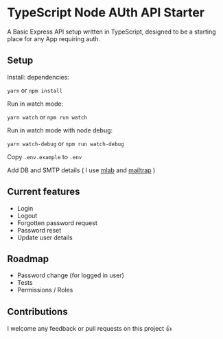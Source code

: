 # TypeScript Node AUth API Starter

A Basic Express API setup written in TypeScript, designed to be a starting place for any App requiring auth. 

## Setup

Install: dependencies:

`yarn` or `npm install`

Run in watch mode:

`yarn watch` or `npm run watch`

Run in watch mode with node debug:

`yarn watch-debug` or `npm run watch-debug`

Copy `.env.example` to `.env`

Add DB and SMTP details ( I use [mlab](https://mlab.com/) and [mailtrap](https://mailtrap.io) )

## Current features
- Login
- Logout
- Forgotten password request
- Password reset
- Update user details

## Roadmap
- Password change (for logged in user)
- Tests
- Permissions / Roles

## Contributions 
I welcome any feedback or pull requests on this project 👍 
